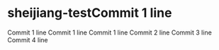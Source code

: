 # sheijiang-testCommit 1 line
Commit 1 line
Commit 1 line
Commit 1 line
Commit 2 line
Commit 3 line
Commit 4 line
